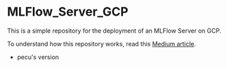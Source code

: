 # MLFlow_Server_GCP
This is a simple repository for the deployment of an MLFlow Server on GCP.

To understand how this repository works, read this [Medium article](https://medium.com/@andrevargas22/how-to-launch-an-mlflow-server-with-continuous-deployment-on-gcp-in-minutes-7d3a29feff88).

- pecu's version
